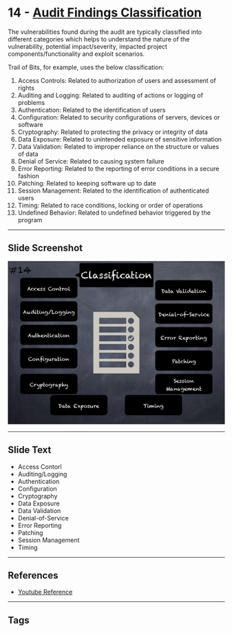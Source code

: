 
# 14 - [Audit Findings Classification](./Audit%20Findings%20Classification.md)

The vulnerabilities found during the audit are typically classified into different categories which helps to understand the nature of the vulnerability, potential impact/severity, impacted project components/functionality and exploit scenarios. 

Trail of Bits, for example, uses the below classification:
1. Access Controls: Related to authorization of users and assessment of rights
2. Auditing and Logging: Related to auditing of actions or logging of problems
3. Authentication: Related to the identification of users
4. Configuration: Related to security configurations of servers, devices or software
5. Cryptography: Related to protecting the privacy or integrity of data
6. Data Exposure: Related to unintended exposure of sensitive information
7. Data Validation: Related to improper reliance on the structure or values of data
8. Denial of Service: Related to causing system failure
9. Error Reporting: Related to the reporting of error conditions in a secure fashion
10. Patching: Related to keeping software up to date
11. Session Management: Related to the identification of authenticated users
12. Timing: Related to race conditions, locking or order of operations
13. Undefined Behavior: Related to undefined behavior triggered by the program
___
## Slide Screenshot
![014.jpg](../../images/6.%20Audit%20Techniques%20and%20Tools%20101/014.jpg)
___
## Slide Text
- Access Contorl
- Auditing/Logging
- Authentication
- Configuration
- Cryptography
- Data Exposure
- Data Validation
- Denial-of-Service
- Error Reporting
- Patching
- Session Management
- Timing
___
## References
- [Youtube Reference](https://youtu.be/M0C7z3TE5Go?t=1169)
___
## Tags
